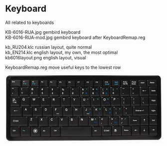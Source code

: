 # Keyboard
All related to keyboards  

KB-6016-RUA.jpg     gembird keyboard  
KB-6016-RUA-mod.jpg gembird keyboard after KeyboardRemap.reg  

kb_RU204.klc        russian layout, quite normal  
kb_EN214.klc        english layout, my own, the most optimal  
kb6016layout.png    english layout, visual  

KeyboardRemap.reg   move useful keys to the lowest row  

![KB-6016-RUA-modified](https://github.com/georgiy-pruss/Keyboard/blob/master/KB-6016-RUA-mod.jpg)

